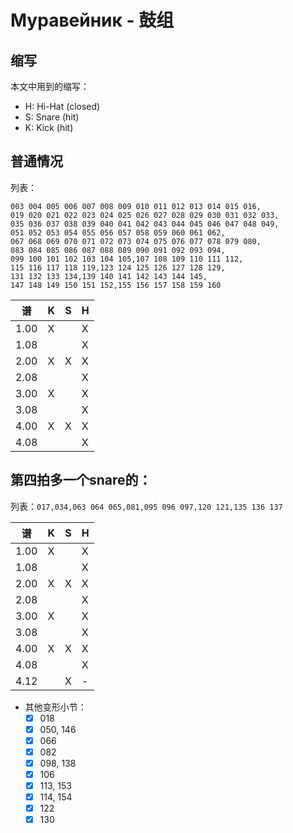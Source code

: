 # Муравейник - 鼓组

## 缩写

本文中用到的缩写：
- H: Hi-Hat (closed)
- S: Snare (hit)
- K: Kick (hit)

## 普通情况

列表：

```
003 004 005 006 007 008 009 010 011 012 013 014 015 016,
019 020 021 022 023 024 025 026 027 028 029 030 031 032 033,
035 036 037 038 039 040 041 042 043 044 045 046 047 048 049,
051 052 053 054 055 056 057 058 059 060 061 062,
067 068 069 070 071 072 073 074 075 076 077 078 079 080,
083 084 085 086 087 088 089 090 091 092 093 094,
099 100 101 102 103 104 105,107 108 109 110 111 112,
115 116 117 118 119,123 124 125 126 127 128 129,
131 132 133 134,139 140 141 142 143 144 145,
147 148 149 150 151 152,155 156 157 158 159 160
```

| 谱   | K   | S   | H   |
| ---- | --- | --- | --- |
| 1.00 | X   |     | X   |
| 1.08 |     |     | X   |
| 2.00 | X   | X   | X   |
| 2.08 |     |     | X   |
| 3.00 | X   |     | X   |
| 3.08 |     |     | X   |
| 4.00 | X   | X   | X   |
| 4.08 |     |     | X   |

## 第四拍多一个snare的：

列表：`017,034,063 064 065,081,095 096 097,120 121,135 136 137`

| 谱   | K   | S   | H   |
| ---- | --- | --- | --- |
| 1.00 | X   |     | X   |
| 1.08 |     |     | X   |
| 2.00 | X   | X   | X   |
| 2.08 |     |     | X   |
| 3.00 | X   |     | X   |
| 3.08 |     |     | X   |
| 4.00 | X   | X   | X   |
| 4.08 |     |     | X   |
| 4.12 |     | X   | -   |

- 其他变形小节：
  - [x] 018
  - [x] 050, 146
  - [x] 066
  - [x] 082
  - [x] 098, 138
  - [x] 106
  - [x] 113, 153
  - [x] 114, 154
  - [x] 122
  - [x] 130